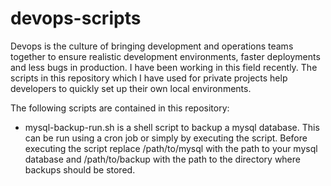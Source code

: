 # devops-scripts

Devops is the culture of bringing development and operations teams together to ensure realistic development environments, faster deployments and less bugs in production. I have been working in this field recently. The scripts in this repository which I have used for private projects help developers to quickly set up their own local environments.

The following scripts are contained in this repository:
* mysql-backup-run.sh is a shell script to backup a mysql database. This can be run using a cron job or simply by executing the script. Before executing the script replace /path/to/mysql with the path to your mysql database and /path/to/backup with the path to the directory where backups should be stored.
